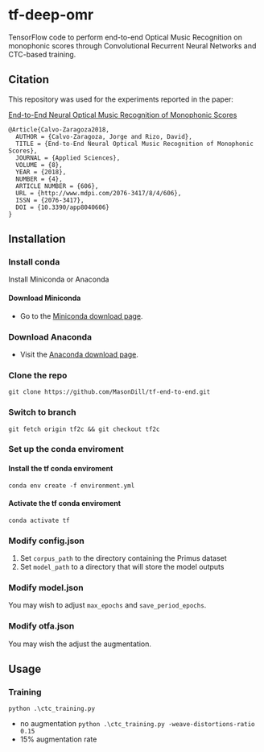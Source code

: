 # tf-deep-omr

TensorFlow code to perform end-to-end Optical Music Recognition on monophonic scores through Convolutional Recurrent Neural Networks and CTC-based training.

## Citation

This repository was used for the experiments reported in the paper:

[End-to-End Neural Optical Music Recognition of Monophonic Scores](http://www.mdpi.com/2076-3417/8/4/606)

```
@Article{Calvo-Zaragoza2018,
  AUTHOR = {Calvo-Zaragoza, Jorge and Rizo, David},
  TITLE = {End-to-End Neural Optical Music Recognition of Monophonic Scores},
  JOURNAL = {Applied Sciences},
  VOLUME = {8},
  YEAR = {2018},
  NUMBER = {4},
  ARTICLE NUMBER = {606},
  URL = {http://www.mdpi.com/2076-3417/8/4/606},
  ISSN = {2076-3417},
  DOI = {10.3390/app8040606}
}
```
## Installation
### Install conda
Install Miniconda or Anaconda

#### Download Miniconda
- Go to the [Miniconda download page](https://docs.conda.io/en/latest/miniconda.html).

### Download Anaconda
- Visit the [Anaconda download page](https://www.anaconda.com/products/distribution).

### Clone the repo
`git clone https://github.com/MasonDill/tf-end-to-end.git`

### Switch to branch
`git fetch origin tf2c && git checkout tf2c`

### Set up the conda enviroment
#### Install the tf conda enviroment
`conda env create -f environment.yml`

#### Activate the tf conda enviroment
`conda activate tf`

### Modify config.json
1. Set `corpus_path` to the directory containing the Primus dataset
2. Set `model_path` to a directory that will store the model outputs

### Modify model.json
You may wish to adjust `max_epochs` and `save_period_epochs`.

### Modify otfa.json
You may wish the adjust the augmentation.

## Usage
### Training
`python .\ctc_training.py`
- no augmentation
`python .\ctc_training.py -weave-distortions-ratio 0.15`
- 15% augmentation rate
